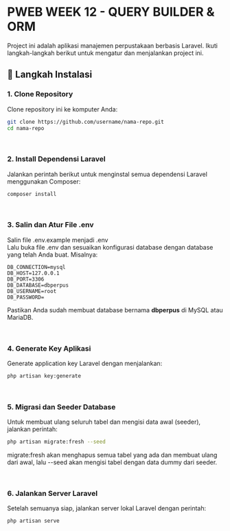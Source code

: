 # PWEB WEEK 12 - QUERY BUILDER & ORM

Project ini adalah aplikasi manajemen perpustakaan berbasis Laravel. Ikuti langkah-langkah berikut untuk mengatur dan menjalankan project ini.

## 🚀 Langkah Instalasi

### 1. Clone Repository
Clone repository ini ke komputer Anda:
```bash
git clone https://github.com/username/nama-repo.git
cd nama-repo
```
<br>

### 2. Install Dependensi Laravel
Jalankan perintah berikut untuk menginstal semua dependensi Laravel menggunakan Composer:
```bash
composer install
```

<br>

### 3. Salin dan Atur File .env
Salin file .env.example menjadi .env
<br>Lalu buka file .env dan sesuaikan konfigurasi database dengan database yang telah Anda buat. Misalnya:
```env
DB_CONNECTION=mysql
DB_HOST=127.0.0.1
DB_PORT=3306
DB_DATABASE=dbperpus
DB_USERNAME=root
DB_PASSWORD=
```
Pastikan Anda sudah membuat database bernama **dbperpus** di MySQL atau MariaDB.

<br>

### 4. Generate Key Aplikasi
Generate application key Laravel dengan menjalankan:
```bash
php artisan key:generate
```

<br>

### 5. Migrasi dan Seeder Database
Untuk membuat ulang seluruh tabel dan mengisi data awal (seeder), jalankan perintah:
```bash
php artisan migrate:fresh --seed
```
migrate:fresh akan menghapus semua tabel yang ada dan membuat ulang dari awal, lalu --seed akan mengisi tabel dengan data dummy dari seeder.

<br>

### 6. Jalankan Server Laravel
Setelah semuanya siap, jalankan server lokal Laravel dengan perintah:
```bash
php artisan serve
```
